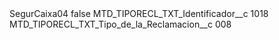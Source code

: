 <?xml version="1.0" encoding="UTF-8"?>
<CustomMetadata xmlns="http://soap.sforce.com/2006/04/metadata" xmlns:xsi="http://www.w3.org/2001/XMLSchema-instance" xmlns:xsd="http://www.w3.org/2001/XMLSchema">
    <label>SegurCaixa04</label>
    <protected>false</protected>
    <values>
        <field>MTD_TIPORECL_TXT_Identificador__c</field>
        <value xsi:type="xsd:string">1018</value>
    </values>
    <values>
        <field>MTD_TIPORECL_TXT_Tipo_de_la_Reclamacion__c</field>
        <value xsi:type="xsd:string">008</value>
    </values>
</CustomMetadata>

